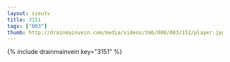 ```yaml
--- 
layout: sieutv
title: 3151
tags: ["003"]
thumb: http://drainmainvein.com/media/videos/tmb/000/003/151/player.jpg
---
```

{% include drainmainvein key="3151" %} 
